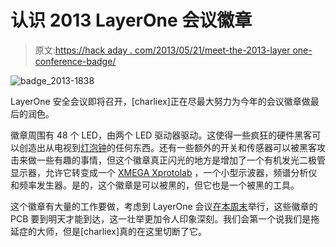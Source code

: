 # 认识 2013 LayerOne 会议徽章

> 原文:[https://hack aday . com/2013/05/21/meet-the-2013-layer one-conference-badge/](https://hackaday.com/2013/05/21/meet-the-2013-layerone-conference-badge/)

![badge_2013-1838](../Images/ebea400562b8e8a566bdc90af287216c.png)

LayerOne 安全会议即将召开，[charliex]正在尽最大努力为今年的会议徽章做最后的润色。

徽章周围有 48 个 LED，由两个 LED 驱动器驱动。这使得一些疯狂的硬件黑客可以创造出从电视到[灯泡钟](http://hackaday.com/2010/08/28/prototyping-the-bulbdial-clock/)的任何东西。还有一些额外的开关和传感器可以被黑客攻击来做一些有趣的事情，但这个徽章真正闪光的地方是增加了一个有机发光二极管显示器，允许它转变成一个 [XMEGA Xprotolab](http://www.gabotronics.com/development-boards/xmega-xprotolab.htm) ，一个小型示波器，频谱分析仪和频率发生器。是的，这个徽章是可以被黑的，但它也是一个被黑的工具。

这个徽章有大量的工作要做，考虑到 LayerOne 会议[在本周末](http://www.layerone.org/layerone-this-weekend-pre-reg-closes-may-21st/)举行，这些徽章的 PCB 要到明天才能到达，这一壮举更加令人印象深刻。我们会第一个说我们是拖延症的大师，但是[charliex]真的在这里切断了它。